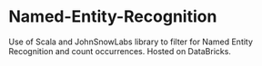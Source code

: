 # Named-Entity-Recognition
Use of Scala and JohnSnowLabs library to filter for Named Entity Recognition and count occurrences. Hosted on DataBricks.
